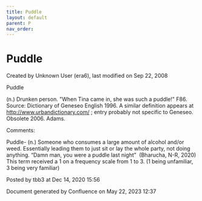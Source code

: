 ```yaml
---
title: Puddle
layout: default
parent: P
nav_order:
---
```


# Puddle

Created by  Unknown User (era6), last modified on Sep 22, 2008

Puddle

(n.) Drunken person. &quot;When Tina came in, she was such a puddle!&quot; F86. Source: Dictionary of Geneseo English 1996. A similar definition appears at http://www.urbandictionary.com/ ; entry probably not specific to Geneseo. Obsolete 2006. Adams.

Comments:

Puddle- (n.) Someone who consumes a large amount of alcohol and/or weed. Essentially leading them to just sit or lay the whole party, not doing anything. “Damn man, you were a puddle last night”  (Bharucha, N-R, 2020) This term received a 1 on a frequency scale from 1 to 3. (1 being unfamiliar, 3 being very familiar) 

Posted by tbb3 at Dec 14, 2020 15:56

Document generated by Confluence on May 22, 2023 12:37


